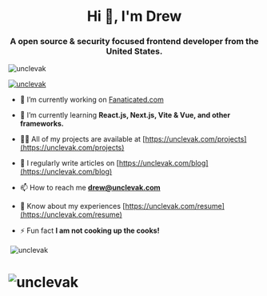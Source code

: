 <h1 align="center">Hi 👋, I'm Drew</h1>
<h3 align="center">A open source & security focused frontend developer from the United States.</h3>

<p align="left"> <img src="https://komarev.com/ghpvc/?username=unclevak&label=Profile%20views&color=0e75b6&style=flat" alt="unclevak" /> </p>

<p align="left"> <a href="https://twitter.com/unclevak" target="blank"><img src="https://img.shields.io/twitter/follow/unclevak?logo=x&style=for-the-badge" alt="unclevak" /></a> </p>

- 🔭 I’m currently working on [Fanaticated.com](https://fanaticated.com)

- 🌱 I’m currently learning **React.js, Next.js, Vite & Vue, and other frameworks.**

- 👨‍💻 All of my projects are available at [https://unclevak.com/projects](https://unclevak.com/projects)

- 📝 I regularly write articles on [https://unclevak.com/blog](https://unclevak.com/blog)

- 📫 How to reach me **drew@unclevak.com**

- 📄 Know about my experiences [https://unclevak.com/resume](https://unclevak.com/resume)

- ⚡ Fun fact **I am not cooking up the cooks!**

<p>&nbsp;<img align="center" src="https://github-readme-stats.vercel.app/api?username=unclevak&show_icons=true&locale=en" alt="unclevak" /></p>

# <p><img align="center" src="https://github-readme-streak-stats.herokuapp.com/?user=unclevak&" alt="unclevak" /></p>
